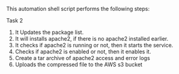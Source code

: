 This automation shell script performs the following steps:

Task 2

1. It Updates the package list. 
2. It will installs apache2, if there is no apache2 installed earlier.
3. It checks if apache2 is running or not, then it starts the service.
4. Checks if apache2 is enabled or not, then it enables it.
5. Create a tar archive of apache2 access and error logs
6. Uploads the compressed file to the AWS s3 bucket
